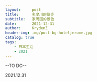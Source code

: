 ```yaml
---
layout:     post
title:      多摩川的散步
subtitle:   家周围的景色
date:       2021-12-31
author:     KrydenZ
header-img: img/post-bg-hoteljerome.jpg
catalog: true
tags:
    - 日本生活
    - 2021
---
```

<style>
img{
    width: 60%;
}
</style>


--TO DO--



2021.12.31